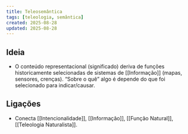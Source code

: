 ```yaml
---
title: Teleosemântica
tags: [teleologia, semântica]
created: 2025-08-28
updated: 2025-08-28
---
```


## Ideia
- O conteúdo representacional (significado) deriva de funções historicamente selecionadas de sistemas de [[Informação]] (mapas, sensores, crenças). “Sobre o quê” algo é depende do que foi selecionado para indicar/causar.

## Ligações
- Conecta [[Intencionalidade]], [[Informação]], [[Função Natural]], [[Teleologia Naturalista]].

